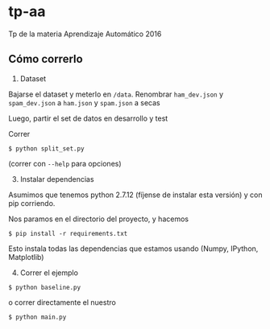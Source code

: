 # tp-aa
Tp de la materia Aprendizaje Automático 2016

##

## Cómo correrlo

1. Dataset

Bajarse el dataset y meterlo en `/data`. Renombrar `ham_dev.json` y `spam_dev.json` a `ham.json` y `spam.json` a secas

Luego, partir el set de datos en desarrollo y test

Correr
```
$ python split_set.py
```

(correr con `--help` para opciones)

3. Instalar dependencias

Asumimos que tenemos python 2.7.12 (fíjense de instalar esta versión) y con pip corriendo.

Nos paramos en el directorio del proyecto, y hacemos

```
$ pip install -r requirements.txt
```

Esto instala todas las dependencias que estamos usando (Numpy, IPython, Matplotlib)


4. Correr el ejemplo

```
$ python baseline.py
```

o correr directamente el nuestro

```
$ python main.py
```